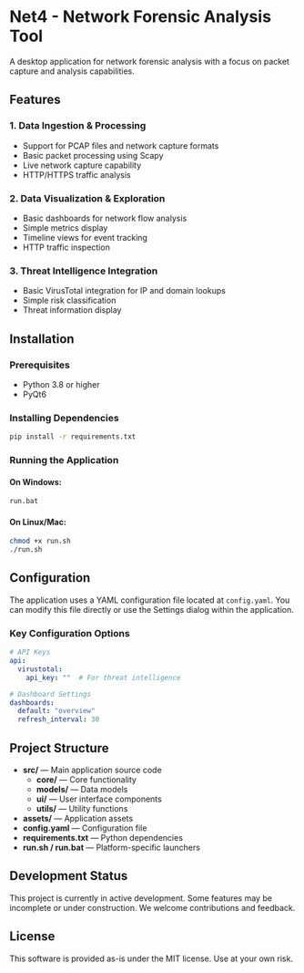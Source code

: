 # Net4 - Network Forensic Analysis Tool

A desktop application for network forensic analysis with a focus on packet capture and analysis capabilities.

## Features

### 1. Data Ingestion & Processing
- Support for PCAP files and network capture formats
- Basic packet processing using Scapy
- Live network capture capability
- HTTP/HTTPS traffic analysis

### 2. Data Visualization & Exploration
- Basic dashboards for network flow analysis
- Simple metrics display
- Timeline views for event tracking
- HTTP traffic inspection

### 3. Threat Intelligence Integration
- Basic VirusTotal integration for IP and domain lookups
- Simple risk classification
- Threat information display

## Installation

### Prerequisites
- Python 3.8 or higher
- PyQt6

### Installing Dependencies
```bash
pip install -r requirements.txt
```

### Running the Application

#### On Windows:
```cmd
run.bat
```

#### On Linux/Mac:
```bash
chmod +x run.sh
./run.sh
```

## Configuration

The application uses a YAML configuration file located at `config.yaml`. You can modify this file directly or use the Settings dialog within the application.

### Key Configuration Options

```yaml
# API Keys
api:
  virustotal:
    api_key: ""  # For threat intelligence

# Dashboard Settings
dashboards:
  default: "overview"
  refresh_interval: 30
```

## Project Structure

- **src/** — Main application source code
  - **core/** — Core functionality
  - **models/** — Data models
  - **ui/** — User interface components
  - **utils/** — Utility functions
- **assets/** — Application assets
- **config.yaml** — Configuration file
- **requirements.txt** — Python dependencies
- **run.sh / run.bat** — Platform-specific launchers

## Development Status

This project is currently in active development. Some features may be incomplete or under construction. We welcome contributions and feedback.

## License
This software is provided as-is under the MIT license. Use at your own risk.